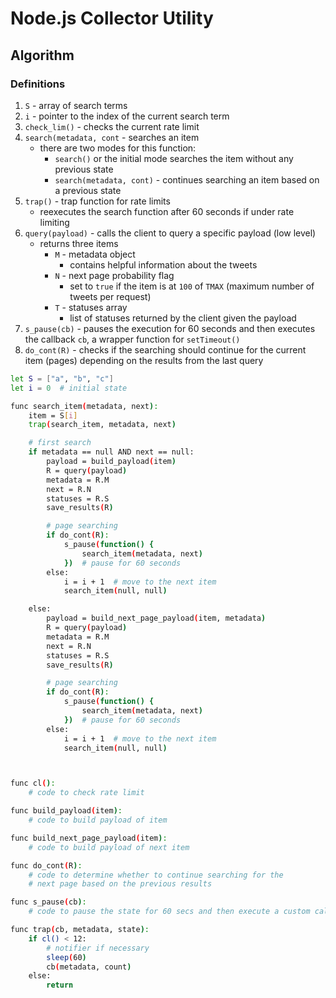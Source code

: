 # Node.js Collector Utility

## Algorithm
### Definitions
1. `S` - array of search terms
2. `i` - pointer to the index of the current search term
3. `check_lim()` - checks the current rate limit
4. `search(metadata, cont` - searches an item
    * there are two modes for this function: 
      * `search()` or the initial mode searches the item without any previous state
      * `search(metadata, cont)` - continues searching an item based on a previous state
5. `trap()` - trap function for rate limits 
   * reexecutes the search function after 60 seconds if under rate limiting
6. `query(payload)` - calls the client to query a specific payload (low level)
    * returns three items 
      * `M` - metadata object
        * contains helpful information about the tweets
      * `N` - next page probability flag
        * set to `true` if the item is at `100` of `TMAX` (maximum number of tweets per request)
      * `T` - statuses array
        * list of statuses returned by the client given the payload
7. `s_pause(cb)` - pauses the execution for 60 seconds and then executes the callback `cb`, a wrapper function for `setTimeout()`
8. `do_cont(R)` - checks if the searching should continue for the current item (pages) depending on the results from the last query

```bash
let S = ["a", "b", "c"]
let i = 0  # initial state

func search_item(metadata, next):
    item = S[i]
    trap(search_item, metadata, next)

    # first search 
    if metadata == null AND next == null: 
        payload = build_payload(item)
        R = query(payload)
        metadata = R.M 
        next = R.N
        statuses = R.S 
        save_results(R)

        # page searching
        if do_cont(R):
            s_pause(function() {
                search_item(metadata, next)
            })  # pause for 60 seconds
        else: 
            i = i + 1  # move to the next item
            search_item(null, null)

    else: 
        payload = build_next_page_payload(item, metadata)
        R = query(payload)
        metadata = R.M 
        next = R.N
        statuses = R.S 
        save_results(R)

        # page searching
        if do_cont(R):
            s_pause(function() {
                search_item(metadata, next)
            })  # pause for 60 seconds
        else: 
            i = i + 1  # move to the next item
            search_item(null, null)



func cl(): 
    # code to check rate limit

func build_payload(item):
    # code to build payload of item

func build_next_page_payload(item):
    # code to build payload of next item

func do_cont(R): 
    # code to determine whether to continue searching for the
    # next page based on the previous results

func s_pause(cb): 
    # code to pause the state for 60 secs and then execute a custom callback

func trap(cb, metadata, state):
    if cl() < 12: 
        # notifier if necessary
        sleep(60)
        cb(metadata, count)
    else:
        return

```
        